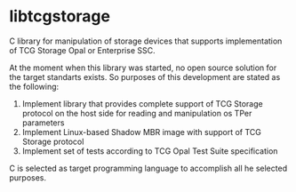 libtcgstorage
=============

C library for manipulation of storage devices that supports implementation of TCG Storage Opal or Enterprise SSC.

At the moment when this library was started, no open source solution for the target standarts exists. So purposes of this development are stated as the following:

1. Implement library that provides complete support of TCG Storage protocol on the host side for reading and manipulation os TPer parameters
2. Implement Linux-based Shadow MBR image with support of TCG Storage protocol
3. Implement set of tests according to TCG Opal Test Suite specification

C is selected as target programming language to accomplish all he selected purposes.
